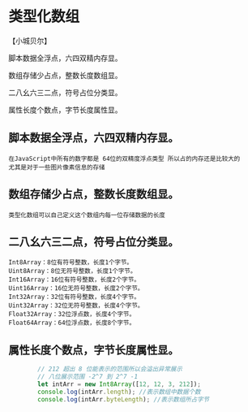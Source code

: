 # 类型化数组
【小城贝尔】

脚本数据全浮点，六四双精内存显。

数组存储少占点，整数长度数组显。

二八幺六三二点，符号占位分类显。

属性长度个数点，字节长度属性显。

## 脚本数据全浮点，六四双精内存显。
    在JavaScript中所有的数字都是 64位的双精度浮点类型 所以占的内存还是比较大的
    尤其是对于一些图片像素信息的存储
## 数组存储少占点，整数长度数组显。
    类型化数组可以自己定义这个数组内每一位存储数据的长度
## 二八幺六三二点，符号占位分类显。
    Int8Array：8位有符号整数，长度1个字节。
    Uint8Array：8位无符号整数，长度1个字节。
    Int16Array：16位有符号整数，长度2个字节。
    Uint16Array：16位无符号整数，长度2个字节。
    Int32Array：32位有符号整数，长度4个字节。
    Uint32Array：32位无符号整数，长度4个字节。
    Float32Array：32位浮点数，长度4个字节。
    Float64Array：64位浮点数，长度8个字节。
## 属性长度个数点，字节长度属性显。
```js
        // 212 超出 8 位能表示的范围所以会溢出异常展示 
        // 八位展示范围 -2^7 到 2^7 -1 
        let intArr = new Int8Array([12, 12, 3, 212]);
        console.log(intArr.length); //表示数组中数据个数
        console.log(intArr.byteLength); //表示数组所占字节
```
